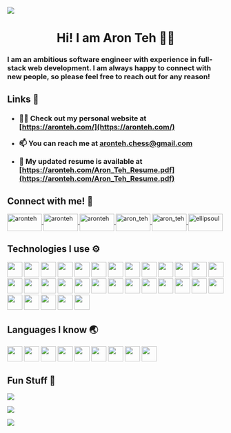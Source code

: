 [![](https://visitcount.itsvg.in/api?id=Ellipsoul&icon=0&color=0)](https://visitcount.itsvg.in)

<h1 align="center">Hi! I am Aron Teh 👋🏻</h1>
<h3 align="left">I am an ambitious software engineer with experience in full-stack web development. I am always happy to connect with new people, so please feel free to reach out for any reason!</h3>

## Links 🔗

<h3 class="container" id="links-container">

  - 👨‍💻 Check out my personal website at [https://aronteh.com/](https://aronteh.com/)

  - 📫 You can reach me at **aronteh.chess@gmail.com**

  - 📜 My updated resume is available at [https://aronteh.com/Aron_Teh_Resume.pdf](https://aronteh.com/Aron_Teh_Resume.pdf)

</h3>

## Connect with me! 💬

<p class="container">
  <a href="https://linkedin.com/in/aronteh" target="_blank"  class="icon">
    <img align="center" src="https://raw.githubusercontent.com/rahuldkjain/github-profile-readme-generator/master/src/images/icons/Social/linked-in-alt.svg" alt="aronteh" height="40" width="80" />
  </a>
  <a href="https://facebook.com/teharon" target="_blank"  class="icon">
    <img align="center" src="https://raw.githubusercontent.com/rahuldkjain/github-profile-readme-generator/master/src/images/icons/Social/facebook.svg" alt="aronteh" height="40" width="80" />
  </a>
  <a href="https://www.twitch.tv/ellipsoul" target="_blank"  class="icon">
    <img align="center" src="https://raw.githubusercontent.com/rahuldkjain/github-profile-readme-generator/master/src/images/icons/Social/twitch.svg" alt="aronteh" height="40" width="80" />
  </a>
  <a href="https://www.reddit.com/user/Ellipsoul" target="_blank"  class="icon">
    <img align="center" src="https://raw.githubusercontent.com/rahuldkjain/github-profile-readme-generator/master/src/images/icons/Social/reddit.svg" alt="aron_teh" height="40" width="80" />
  </a>
  <a href="https://twitter.com/aron_teh" target="_blank"  class="icon">
    <img align="center" src="https://raw.githubusercontent.com/rahuldkjain/github-profile-readme-generator/master/src/images/icons/Social/twitter.svg" alt="aron_teh" height="40" width="80" />
  </a>
  <a href="https://instagram.com/ellipsoul" target="_blank"  class="icon">
    <img align="center" src="https://raw.githubusercontent.com/rahuldkjain/github-profile-readme-generator/master/src/images/icons/Social/instagram.svg" alt="ellipsoul" height="40" width="80" />
  </a>
</p>

## Technologies I use ⚙️

<p class="container">
  <img src="https://img.shields.io/badge/angular-%23DD0031.svg?style=for-the-badge&logo=angular&logoColor=white" height="35"/>
  <img src="https://img.shields.io/badge/rxjs-%23B7178C.svg?style=for-the-badge&logo=reactivex&logoColor=white" height="35"/>
  <img src="https://img.shields.io/badge/react-%2320232a.svg?style=for-the-badge&logo=react&logoColor=%2361DAFB" height="35"/>
  <img src="https://img.shields.io/badge/Next-black?style=for-the-badge&logo=next.js&logoColor=white" height="35"/>
  <img src="https://img.shields.io/badge/node.js-6DA55F?style=for-the-badge&logo=node.js&logoColor=white" height="35"/>
  <img src="https://img.shields.io/badge/firebase-%23039BE5.svg?style=for-the-badge&logo=firebase" height="35"/>
  <img src="https://img.shields.io/badge/tailwindcss-%2338B2AC.svg?style=for-the-badge&logo=tailwind-css&logoColor=white" height="35"/>
  <img src="https://img.shields.io/badge/less-2B4C80?style=for-the-badge&logo=less&logoColor=white" height="35"/>
  <img src="https://img.shields.io/badge/SASS-hotpink.svg?style=for-the-badge&logo=SASS&logoColor=white" height="35"/>
  <img src="https://img.shields.io/badge/MUI-%230081CB.svg?style=for-the-badge&logo=material-ui&logoColor=white" height="35"/>
  <img src="https://img.shields.io/badge/docker-%230db7ed.svg?style=for-the-badge&logo=docker&logoColor=white" height="35"/>
  <img src="https://img.shields.io/badge/kubernetes-%23326ce5.svg?style=for-the-badge&logo=kubernetes&logoColor=white" height="35"/>
  <img src="https://img.shields.io/badge/Flutter-%2302569B.svg?style=for-the-badge&logo=Flutter&logoColor=white" height="35"/>
  <img src="https://img.shields.io/badge/-GraphQL-E10098?style=for-the-badge&logo=graphql&logoColor=white" height="35"/>
  <img src="https://img.shields.io/badge/Microsoft%20SQL%20Sever-CC2927?style=for-the-badge&logo=microsoft%20sql%20server&logoColor=white" height="35"/>
  <img src="https://img.shields.io/badge/sqlite-%2307405e.svg?style=for-the-badge&logo=sqlite&logoColor=white" height="35"/>
  <img src="https://img.shields.io/badge/heroku-%23430098.svg?style=for-the-badge&logo=heroku&logoColor=white" height="35"/>
  <img src="https://img.shields.io/badge/vercel-%23000000.svg?style=for-the-badge&logo=vercel&logoColor=white" height="35"/>
  <img src="https://img.shields.io/badge/express.js-%23404d59.svg?style=for-the-badge&logo=express&logoColor=%2361DAFB" height="35"/>
  <img src="https://img.shields.io/badge/Gradle-02303A.svg?style=for-the-badge&logo=Gradle&logoColor=white" height="35"/>
  <img src="https://img.shields.io/badge/flask-%23000.svg?style=for-the-badge&logo=flask&logoColor=white" height="35"/>
  <img src="https://img.shields.io/badge/vuejs-%2335495e.svg?style=for-the-badge&logo=vuedotjs&logoColor=%234FC08D" height="35"/>
  <img src="https://img.shields.io/badge/svelte-%23f1413d.svg?style=for-the-badge&logo=svelte&logoColor=white" height="35"/>
  <img src="https://img.shields.io/badge/NPM-%23000000.svg?style=for-the-badge&logo=npm&logoColor=white" height="35"/>
  <img src="https://img.shields.io/badge/yarn-%232C8EBB.svg?style=for-the-badge&logo=yarn&logoColor=white" height="35"/>
  <img src="https://img.shields.io/badge/webpack-%238DD6F9.svg?style=for-the-badge&logo=webpack&logoColor=black" height="35"/>
  <img src="https://img.shields.io/badge/spring-%236DB33F.svg?style=for-the-badge&logo=spring&logoColor=white" height="35"/>
  <img src="https://img.shields.io/badge/jenkins-%232C5263.svg?style=for-the-badge&logo=jenkins&logoColor=white" height="35"/>
  <img src="https://img.shields.io/badge/Postman-FF6C37?style=for-the-badge&logo=postman&logoColor=white" height="35"/>
  <img src="https://img.shields.io/badge/markdown-%23000000.svg?style=for-the-badge&logo=markdown&logoColor=white" height="35"/>
  <img src="https://img.shields.io/badge/latex-%23008080.svg?style=for-the-badge&logo=latex&logoColor=white" height="35"/>
</p>

## Languages I know 🌏

<p class="container">
  <img src="https://img.shields.io/badge/html5-%23E34F26.svg?style=for-the-badge&logo=html5&logoColor=white" height="35"/>
  <img src="https://img.shields.io/badge/css3-%231572B6.svg?style=for-the-badge&logo=css3&logoColor=white" height="35"/>
  <img src="https://img.shields.io/badge/javascript-%23323330.svg?style=for-the-badge&logo=javascript&logoColor=%23F7DF1E" height="35"/>
  <img src="https://img.shields.io/badge/typescript-%23007ACC.svg?style=for-the-badge&logo=typescript&logoColor=white" height="35"/>
  <img src="https://img.shields.io/badge/python-3670A0?style=for-the-badge&logo=python&logoColor=ffdd54" height="35"/>
  <img src="https://img.shields.io/badge/java-%23ED8B00.svg?style=for-the-badge&logo=java&logoColor=white" height="35"/>
  <img src="https://img.shields.io/badge/dart-%230175C2.svg?style=for-the-badge&logo=dart&logoColor=white" height="35"/>
  <img src="https://img.shields.io/badge/shell_script-%23121011.svg?style=for-the-badge&logo=gnu-bash&logoColor=white" height="35"/>
  <img src="https://img.shields.io/badge/r-%23276DC3.svg?style=for-the-badge&logo=r&logoColor=white" height="35"/>
</p>

## Fun Stuff 🎲

![](https://github-readme-stats.vercel.app/api?username=Ellipsoul&theme=algolia&hide_border=false&include_all_commits=false&count_private=true)
<br/>

![](https://github-readme-streak-stats.herokuapp.com/?user=Ellipsoul&theme=algolia&hide_border=false)
<br/>

![](https://github-readme-stats.vercel.app/api/top-langs/?username=Ellipsoul&theme=algolia&hide_border=false&include_all_commits=false&count_private=true&layout=compact)
